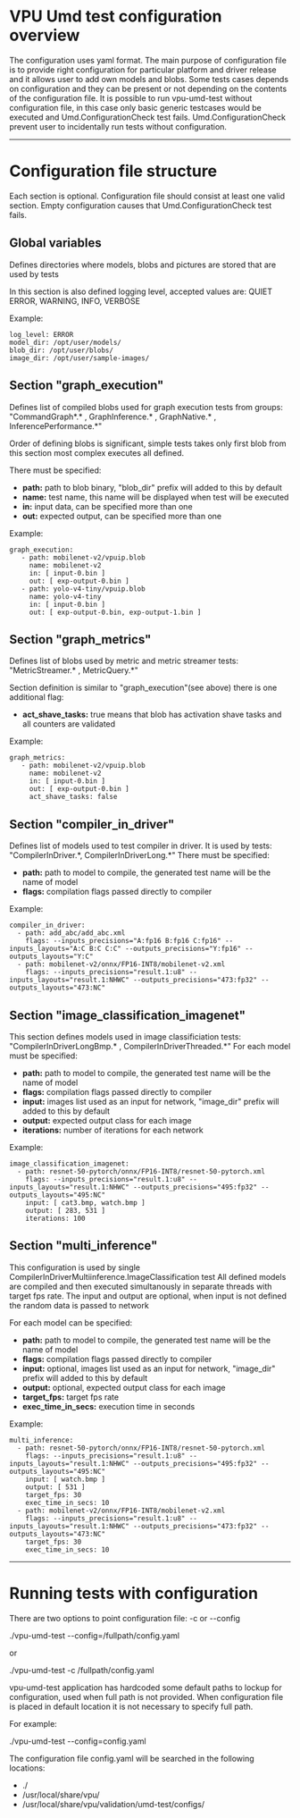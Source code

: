 <!-- Copyright 2022-2023 Intel Corporation.

 This software and the related documents are Intel copyrighted materials, and
 your use of them is governed by the express license under which they were
 provided to you ("License"). Unless the License provides otherwise, you may
 not use, modify, copy, publish, distribute, disclose or transmit this
 software or the related documents without Intel's prior written permission.

 This software and the related documents are provided as is, with no express
 or implied warranties, other than those that are expressly stated in
 the License. -->

# VPU Umd test configuration overview

The configuration uses yaml format.
The main purpose of configuration file is to provide right configuration
for particular platform and driver release and it allows user to add
own models and blobs.
Some tests cases depends on configuration and they can be present or not
depending on the contents of the configuration file.
It is possible to run vpu-umd-test without configuration file, in this case
only basic generic testcases would be executed and Umd.ConfigurationCheck test
fails. Umd.ConfigurationCheck prevent user to incidentally run tests without configuration.

---

# Configuration file structure
Each section is optional. Configuration file should consist at least one valid section.
Empty configuration causes that Umd.ConfigurationCheck test fails.

## Global variables
Defines directories where models, blobs and pictures are stored that are used by tests

In this section is also defined logging level, accepted values are: QUIET ERROR, WARNING, INFO, VERBOSE

Example:
```
log_level: ERROR
model_dir: /opt/user/models/
blob_dir: /opt/user/blobs/
image_dir: /opt/user/sample-images/

```

## Section "graph\_execution"
Defines list of compiled blobs used for graph execution tests from groups:
"CommandGraph\*.\* , GraphInference.\* , GraphNative.\* , InferencePerformance.\*"

Order of defining blobs is significant, simple tests takes only first blob from this
section most complex executes all defined.

There must be specified:
- **path:** path to blob binary, "blob_dir" prefix will added to this by default
- **name:** test name, this name will be displayed when test will be executed
- **in:** input data, can be specified more than one
- **out:** expected output, can be specified more than one

Example:
```
graph_execution:
   - path: mobilenet-v2/vpuip.blob
     name: mobilenet-v2
     in: [ input-0.bin ]
     out: [ exp-output-0.bin ]
   - path: yolo-v4-tiny/vpuip.blob
     name: yolo-v4-tiny
     in: [ input-0.bin ]
     out: [ exp-output-0.bin, exp-output-1.bin ]

```

## Section "graph\_metrics"
Defines list of blobs used by metric and metric streamer tests:
"MetricStreamer.\* , MetricQuery.\*"

Section definition is similar to "graph\_execution"(see above) there is one additional flag:
- **act\_shave\_tasks:** true means that blob has activation shave tasks and all counters are validated

Example:

```
graph_metrics:
   - path: mobilenet-v2/vpuip.blob
     name: mobilenet-v2
     in: [ input-0.bin ]
     out: [ exp-output-0.bin ]
     act_shave_tasks: false
```


## Section "compiler\_in\_driver"
Defines list of models used to test compiler in driver.
It is used by tests:
"CompilerInDriver.\*, CompilerInDriverLong.\*"
There must be specified:
- **path:** path to model to compile, the generated test name will be the name of model
- **flags:** compilation flags passed directly to compiler

Example:

```
compiler_in_driver:
  - path: add_abc/add_abc.xml
    flags: --inputs_precisions="A:fp16 B:fp16 C:fp16" --inputs_layouts="A:C B:C C:C" --outputs_precisions="Y:fp16" --outputs_layouts="Y:C"
  - path: mobilenet-v2/onnx/FP16-INT8/mobilenet-v2.xml
    flags: --inputs_precisions="result.1:u8" --inputs_layouts="result.1:NHWC" --outputs_precisions="473:fp32" --outputs_layouts="473:NC"
```

## Section "image\_classification\_imagenet"
This section defines models used in image classificiation tests:
"CompilerInDriverLongBmp.\* , CompilerInDriverThreaded.\*"
For each model must be specified:
- **path:** path to model to compile, the generated test name will be the name of model
- **flags:** compilation flags passed directly to compiler
- **input:** images list used as an input for network, "image\_dir" prefix will added to this by default
- **output:** expected output class for each image
- **iterations:** number of iterations for each network

Example:
```
image_classification_imagenet:
  - path: resnet-50-pytorch/onnx/FP16-INT8/resnet-50-pytorch.xml
    flags: --inputs_precisions="result.1:u8" --inputs_layouts="result.1:NHWC" --outputs_precisions="495:fp32" --outputs_layouts="495:NC"
    input: [ cat3.bmp, watch.bmp ]
    output: [ 283, 531 ]
    iterations: 100
```
## Section "multi\_inference"
This configuration is used by single CompilerInDriverMultiinference.ImageClassification test
All defined models are compiled and then executed simultanously in separate threads with target fps rate.
The input and output are optional, when input is not defined the random data is passed to network

For each model can be specified:
- **path:** path to model to compile, the generated test name will be the name of model
- **flags:** compilation flags passed directly to compiler
- **input:** optional, images list used as an input for network, "image\_dir" prefix will added to this by default
- **output:** optional, expected output class for each image
- **target\_fps:** target fps rate
- **exec\_time\_in\_secs:** execution time in seconds

Example:
```
multi_inference:
  - path: resnet-50-pytorch/onnx/FP16-INT8/resnet-50-pytorch.xml
    flags: --inputs_precisions="result.1:u8" --inputs_layouts="result.1:NHWC" --outputs_precisions="495:fp32" --outputs_layouts="495:NC"
    input: [ watch.bmp ]
    output: [ 531 ]
    target_fps: 30
    exec_time_in_secs: 10
  - path: mobilenet-v2/onnx/FP16-INT8/mobilenet-v2.xml
    flags: --inputs_precisions="result.1:u8" --inputs_layouts="result.1:NHWC" --outputs_precisions="473:fp32" --outputs_layouts="473:NC"
    target_fps: 30
    exec_time_in_secs: 10
```

---

# Running tests with configuration
There are two options to point configuration file: -c or --config

./vpu-umd-test --config=/fullpath/config.yaml

or

./vpu-umd-test -c /fullpath/config.yaml

vpu-umd-test application has hardcoded some default paths to lockup for configuration,
used when full path is not provided.
When configuration file is placed in default location it is not necessary to specify full path.

For example:

./vpu-umd-test --config=config.yaml

The configuration file config.yaml will be searched in the following locations:
- ./
- /usr/local/share/vpu/
- /usr/local/share/vpu/validation/umd-test/configs/

